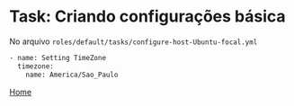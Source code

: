 # Task: Criando configurações básica
No arquivo `roles/default/tasks/configure-host-Ubuntu-focal.yml`
```bash
- name: Setting TimeZone
  timezone:
    name: America/Sao_Paulo
```

[Home](/README.md)